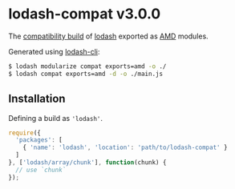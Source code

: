 # lodash-compat v3.0.0

The [compatibility build](https://github.com/lodash/lodash/wiki/Build-Differences) of [lodash](https://lodash.com/) exported as [AMD](https://github.com/amdjs/amdjs-api/wiki/AMD) modules.

Generated using [lodash-cli](https://www.npmjs.com/package/lodash-cli):
```bash
$ lodash modularize compat exports=amd -o ./
$ lodash compat exports=amd -d -o ./main.js
```

## Installation

Defining a build as `'lodash'`.

```js
require({
  'packages': [
    { 'name': 'lodash', 'location': 'path/to/lodash-compat' }
  ]
}, ['lodash/array/chunk'], function(chunk) {
  // use `chunk`
});
```
